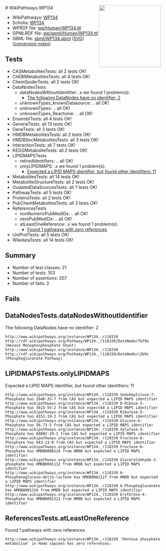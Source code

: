<img style="float: right; width: 200px" src="../logo.png" />
# WikiPathways WP134

* WikiPathways: [WP134](https://identifiers.org/wikipathways:WP134)
* Scholia: [WP134](https://scholia.toolforge.org/wikipathways/WP134)
* WPRDF file: [wp/Human/WP134.ttl](../wp/Human/WP134.ttl)
* GPMLRDF file: [wp/gpml/Human/WP134.ttl](../wp/gpml/Human/WP134.ttl)
* SBML file: [sbml/WP134.sbml](../sbml/WP134.sbml) ([SVG](../sbml/WP134.svg)) ([conversion notes](../sbml/WP134.txt))

## Tests
* CASMetabolitesTests: all 2 tests OK!
* ChEBIMetabolitesTests: all 4 tests OK!
* ChemSpiderTests: all 2 tests OK!
* DataNodesTests
    * dataNodesWithoutIdentifier: .x we found 1 problem(s):
        * [The following DataNodes have no identifier: 2](#d2d32fa1)
    * unknownTypes_knownDatasource: .. all OK!
    * unknownTypes: .. all OK!
    * unknownTypes_Reactome: .. all OK!
* EnsemblTests: all 4 tests OK!
* GeneralTests: all 13 tests OK!
* GeneTests: all 3 tests OK!
* HMDBMetabolitesTests: all 2 tests OK!
* HMDBSecMetabolitesTests: all 3 tests OK!
* InteractionTests: all 7 tests OK!
* KEGGMetaboliteTests: all 2 tests OK!
* LIPIDMAPSTests
    * retiredIdentifiers: .. all OK!
    * onlyLIPIDMAPS: .x we found 1 problem(s):
        * [Expected a LIPID MAPS identifier, but found other identifiers: 11](#d0bfb679)
* MetabolitesTests: all 14 tests OK!
* MetaboliteStructureTests: all 2 tests OK!
* OudatedDataSourcesTests: all 7 tests OK!
* PathwayTests: all 5 tests OK!
* ProteinsTests: all 2 tests OK!
* PubChemMetabolitesTests: all 3 tests OK!
* ReferencesTests
    * nonNumericPubMedIDs: .. all OK!
    * zeroPubMedIDs: .. all OK!
    * atLeastOneReference: .x we found 1 problem(s):
        * [Found 1 pathways with zero references](#35eb778e)
* UniProtTests: all 5 tests OK!
* WikidataTests: all 14 tests OK!


## Summary

* Number of test classes: 21
* Number of tests: 103
* Number of assertions: 207
* Number of fails: 3

## Fails

<a name="d2d32fa1" />

## DataNodesTests.dataNodesWithoutIdentifier

The following DataNodes have no identifier: 2
```
http://www.wikipathways.org/instance/WP134._r118339 http://rdf.wikipathways.org/Pathway/WP134._r118339/DataNode/fb79e (Hexose Monophosphosphate Shunt)
http://www.wikipathways.org/instance/WP134._r118339 http://rdf.wikipathways.org/Pathway/WP134._r118339/DataNode/c2b9c (Phosphogluconate Pathway)
```

<a name="d0bfb679" />

## LIPIDMAPSTests.onlyLIPIDMAPS

Expected a LIPID MAPS identifier, but found other identifiers: 11
```
http://www.wikipathways.org/instance/WP134._r118339 Sedoheptulose-7-Phosphate has 2646-35-7 from CAS but expected a LIPID MAPS identifier
http://www.wikipathways.org/instance/WP134._r118339 D-Ribose-5-Phosphate has 3615-55-2 from CAS but expected a LIPID MAPS identifier
http://www.wikipathways.org/instance/WP134._r118339 Ribulose-5-Phosphate has 4151-19-3 from CAS but expected a LIPID MAPS identifier
http://www.wikipathways.org/instance/WP134._r118339 Glucose-6-Phosphate has 56-73-5 from CAS but expected a LIPID MAPS identifier
http://www.wikipathways.org/instance/WP134._r118339 Xylulose-5-Phosphate has 60802-29-1 from CAS but expected a LIPID MAPS identifier
http://www.wikipathways.org/instance/WP134._r118339 Fructose-6-Phosphate has 643-13-0 from CAS but expected a LIPID MAPS identifier
http://www.wikipathways.org/instance/WP134._r118339 Fructose-6-Phosphate has HMDB0000124 from HMDB but expected a LIPID MAPS identifier
http://www.wikipathways.org/instance/WP134._r118339 Glyceraldehyde-3-phosphate has HMDB0001112 from HMDB but expected a LIPID MAPS identifier
http://www.wikipathways.org/instance/WP134._r118339 6-Phosphonoglucono-delta-lactone has HMDB0001127 from HMDB but expected a LIPID MAPS identifier
http://www.wikipathways.org/instance/WP134._r118339 6-Phosphogluconate has HMDB0001316 from HMDB but expected a LIPID MAPS identifier
http://www.wikipathways.org/instance/WP134._r118339 Erythrose-4-Phosphate has HMDB0001321 from HMDB but expected a LIPID MAPS identifier
```

<a name="35eb778e" />

## ReferencesTests.atLeastOneReference

Found 1 pathways with zero references
```
http://www.wikipathways.org/instance/WP134._r118339 'Pentose phosphate metabolism' in Homo sapiens has zero references; 
```

